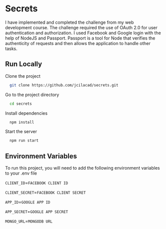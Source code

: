 
# Secrets

I have implemented and completed the challenge from my web development course. The challenge required the use of OAuth 2.0 for user authentication and authorization. I used Facebook and Google login with the help of NodeJS and Passport. Passport is a tool for Node that verifies the authenticity of requests and then allows the application to handle other tasks.


## Run Locally

Clone the project

```bash
  git clone https://github.com/jcilacad/secrets.git
```

Go to the project directory

```bash
  cd secrets
```

Install dependencies

```bash
  npm install
```

Start the server

```bash
  npm run start
```


## Environment Variables

To run this project, you will need to add the following environment variables to your .env file

`CLIENT_ID`=`FACEBOOK CLIENT ID`

`CLIENT_SECRET`=`FACEBOOK CLIENT SECRET`

`APP_ID`=`GOOGLE APP ID`

`APP_SECRET`=`GOOGLE APP SECRET`

`MONGO_URL`=`MONGODB URL`

